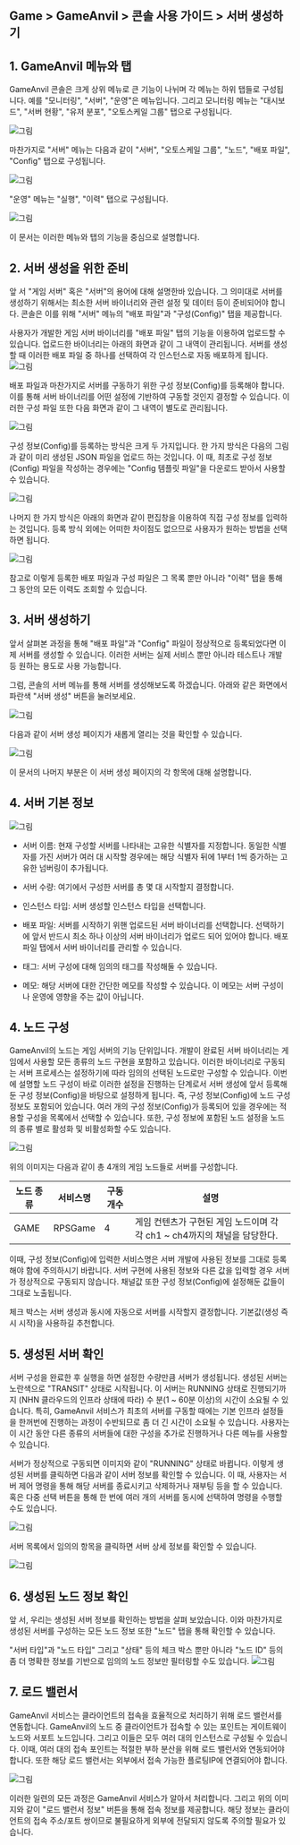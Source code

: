 ## Game > GameAnvil > 콘솔 사용 가이드 > 서버 생성하기

## 1. GameAnvil 메뉴와 탭

GameAnvil 콘솔은 크게 상위 메뉴로 큰 기능이 나뉘며 각 메뉴는 하위 탭들로 구성됩니다. 예를 "모니터링", "서버", "운영"은 메뉴입니다. 그리고 모니터링 메뉴는 "대시보드", "서버 현황", "유저 분포", "오토스케일 그룹" 탭으로 구성됩니다.

![그림](https://static.toastoven.net/prod_gameanvil/images/console/new-server/menu-server-manage-1.png)

마찬가지로 "서버" 메뉴는 다음과 같이 "서버", "오토스케일 그룹", "노드", "배포 파일", "Config" 탭으로 구성됩니다.

![그림](https://static.toastoven.net/prod_gameanvil/images/console/new-server/menu-server-manage-2.png)

"운영" 메뉴는 "실행", "이력" 탭으로 구성됩니다.

![그림](https://static.toastoven.net/prod_gameanvil/images/console/new-server/menu-server-manage-3.png)

이 문서는 이러한 메뉴와 탭의 기능을 중심으로 설명합니다.


## 2. 서버 생성을 위한 준비

앞 서 "게임 서버" 혹은 "서버"의 용어에 대해 설명한바 있습니다. 그 의미대로 서버를 생성하기 위해서는 최소한 서버 바이너리와 관련 설정 및 데이터 등이 준비되어야 합니다. 콘솔은 이를 위해 "서버" 메뉴의 "배포 파일"과 "구성(Config)" 탭을 제공합니다. 

사용자가 개발한 게임 서버 바이너리를 "배포 파일" 탭의 기능을 이용하여 업로드할 수 있습니다. 업로드한 바이너리는 아래의 화면과 같이 그 내역이 관리됩니다. 서버를 생성할 때 이러한 배포 파일 중 하나를 선택하여 각 인스턴스로 자동 배포하게 됩니다.  
![그림](https://static.toastoven.net/prod_gameanvil/images/console/new-server/deploy.png)

배포 파일과 마찬가지로 서버를 구동하기 위한 구성 정보(Config)를 등록해야 합니다. 이를 통해 서버 바이너리를 어떤 설정에 기반하여 구동할 것인지 결정할 수 있습니다. 이러한 구성 파일 또한 다음 화면과 같이 그 내역이 별도로 관리됩니다.

![그림](https://static.toastoven.net/prod_gameanvil/images/console/new-server/config.png)

구성 정보(Config)를 등록하는 방식은 크게 두 가지입니다. 한 가지 방식은 다음의 그림과 같이 미리 생성된 JSON 파일을 업로드 하는 것입니다. 이 때, 최초로 구성 정보(Config) 파일을 작성하는 경우에는 "Config 템플릿 파일"을 다운로드 받아서 사용할 수 있습니다.

![그림](https://static.toastoven.net/prod_gameanvil/images/console/new-server/config-new.png)

나머지 한 가지 방식은 아래의 화면과 같이 편집창을 이용하여 직접 구성 정보를 입력하는 것입니다. 등록 방식 외에는 어떠한 차이점도 없으므로 사용자가 원하는 방법을 선택하면 됩니다.

![그림](https://static.toastoven.net/prod_gameanvil/images/console/new-server/config-edit.png)

참고로 이렇게 등록한 배포 파일과 구성 파일은 그 목록 뿐만 아니라 "이력" 탭을 통해 그 동안의 모든 이력도 조회할 수 있습니다.


## 3. 서버 생성하기

앞서 살펴본 과정을 통해 "배포 파일"과 "Config" 파일이 정상적으로 등록되었다면 이제 서버를 생성할 수 있습니다. 이러한 서버는 실제 서비스 뿐만 아니라 테스트나 개발 등 원하는 용도로 사용 가능합니다.

그럼, 콘솔의 서버 메뉴를 통해 서버를 생성해보도록 하겠습니다. 아래와 같은 화면에서 파란색 "서버 생성" 버튼을 눌러보세요.

![그림](https://static.toastoven.net/prod_gameanvil/images/console/new-server/create-01.png)


다음과 같이 서버 생성 페이지가 새롭게 열리는 것을 확인할 수 있습니다.

![그림](https://static.toastoven.net/prod_gameanvil/images/console/new-server/create-new.png)

이 문서의 나머지 부분은 이 서버 생성 페이지의 각 항목에 대해 설명합니다.


## 4. 서버 기본 정보

![그림](https://static.toastoven.net/prod_gameanvil/images/console/new-server/create-03.png)

* 서버 이름: 현재 구성할 서버를 나타내는 고유한 식별자를 지정합니다. 동일한 식별자를 가진 서버가 여러 대 시작할 경우에는 해당 식별자 뒤에 1부터 1씩 증가하는 고유한 넘버링이 추가됩니다.

* 서버 수량: 여기에서 구성한 서버를 총 몇 대 시작할지 결정합니다. 

* 인스턴스 타입: 서버 생성할 인스턴스 타입을 선택합니다.

* 배포 파일: 서버를 시작하기 위핸 업로드된 서버 바이너리를 선택합니다. 선택하기에 앞서 반드시 최소 하나 이상의 서버 바이너리가 업로드 되어 있어야 합니다. 배포 파일 탭에서 서버 바이너리를 관리할 수 있습니다.

* 태그: 서버 구성에 대해 임의의 태그를 작성해둘 수 있습니다.

* 메모: 해당 서버에 대한 간단한 메모를 작성할 수 있습니다. 이 메모는 서버 구성이나 운영에 영향을 주는 값이 아닙니다.

## 4. 노드 구성

GameAnvil의 노드는 게임 서버의 기능 단위입니다. 개발이 완료된 서버 바이너리는 게임에서 사용할 모든 종류의 노드 구현을 포함하고 있습니다. 이러한 바이너리로 구동되는 서버 프로세스는 설정하기에 따라 임의의 선택된 노드로만 구성할 수 있습니다. 이번에 설명할 노드 구성이 바로 이러한 설정을 진행하는 단계로서 서버 생성에 앞서 등록해둔 구성 정보(Config)을 바탕으로 설정하게 됩니다. 즉, 구성 정보(Config)에 노드 구성 정보도 포함되어 있습니다. 여러 개의 구성 정보(Config)가 등록되어 있을 경우에는 적용할 구성을 목록에서 선택할 수 있습니다. 또한, 구성 정보에 포함된 노드 설정을 노드의 종류 별로 활성화 및 비활성화할 수도 있습니다.

![그림](https://static.toastoven.net/prod_gameanvil/images/console/new-server/create-04.png)


위의 이미지는 다음과 같이 총 4개의 게임 노드들로 서버를 구성합니다.

| 노드 종류   | 서비스명    | 구동 개수 | 설명                                            |
|---------|---------|-------|-----------------------------------------------|
| GAME    | RPSGame | 4     | 게임 컨텐츠가 구현된 게임 노드이며 각각 ch1 ~ ch4까지의 채널을 담당한다. |



이때, 구성 정보(Config)에 입력한 서비스명은 서버 개발에 사용된 정보를 그대로 등록해야 함에 주의하시기 바랍니다. 서버 구현에 사용된 정보와 다른 값을 입력할 경우 서버가 정상적으로 구동되지 않습니다. 채널값 또한 구성 정보(Config)에 설정해둔 값들이 그대로 노출됩니다.

체크 박스는 서버 생성과 동시에 자동으로 서버를 시작할지 결정합니다. 기본값(생성 즉시 시작)을 사용하길 추천합니다.

## 5. 생성된 서버 확인
서버 구성을 완료한 후 실행을 하면 설정한 수량만큼 서버가 생성됩니다. 생성된 서버는 노란색으로 "TRANSIT" 상태로 시작됩니다. 이 서버는 RUNNING 상태로 진행되기까지 (NHN 클라우드의 인프라 상태에 따라) 수 분(1 ~ 60분 이상)의 시간이 소요될 수 있습니다. 특히, GameAnvil 서비스가 최초의 서버를 구동할 때에는 기본 인프라 설정들을 한꺼번에 진행하는 과정이 수반되므로 좀 더 긴 시간이 소요될 수 있습니다. 사용자는 이 시간 동안 다른 종류의 서버들에 대한 구성을 추가로 진행하거나 다른 메뉴를 사용할 수 있습니다. 

서버가 정상적으로 구동되면 이미지와 같이 "RUNNING" 상태로 바뀝니다. 이렇게 생성된 서버를 클릭하면 다음과 같이 서버 정보를 확인할 수 있습니다. 이 때, 사용자는 서버 제어 명령을 통해 해당 서버를 종료시키고 삭제하거나 재부팅 등을 할 수 있습니다. 혹은 다중 선택 버튼을 통해 한 번에 여러 개의 서버를 동시에 선택하여 명령을 수행할 수도 있습니다.

![그림](https://static.toastoven.net/prod_gameanvil/images/console/new-server/created.png)

서버 목록에서 임의의 항목을 클릭하면 서버 상세 정보를 확인할 수 있습니다.

![그림](https://static.toastoven.net/prod_gameanvil/images/console/new-server/detail.png)


## 6. 생성된 노드 정보 확인

앞 서, 우리는 생성된 서버 정보를 확인하는 방법을 살펴 보았습니다. 이와 마찬가지로 생성된 서버를 구성하는 모든 노드 정보 또한 "노드" 탭을 통해 확인할 수 있습니다.

"서버 타입"과 "노드 타입" 그리고 "상태" 등의 체크 박스 뿐만 아니라 "노드 ID" 등의 좀 더 명확한 정보를 기반으로 임의의 노드 정보만 필터링할 수도 있습니다. 
![그림](https://static.toastoven.net/prod_gameanvil/images/console/new-server/node.png)

## 7. 로드 밸런서

GameAnvil 서비스는 클라이언트의 접속을 효율적으로 처리하기 위해 로드 밸런서를 연동합니다. GameAnvil의 노드 중 클라이언트가 접속할 수 있는 포인트는 게이트웨이 노드와 서포트 노드입니다. 그리고 이들은 모두 여러 대의 인스턴스로 구성될 수 있습니다. 이때, 여러 대의 접속 포인트는 적절한 부하 분산을 위해 로드 밸런서와 연동되어야 합니다. 또한 해당 로드 밸런서는 외부에서 접속 가능한 플로팅IP에 연결되어야 합니다.

![그림](https://static.toastoven.net/prod_gameanvil/images/console/new-server/lb.png)

이러한 일련의 모든 과정은 GameAnvil 서비스가 알아서 처리합니다. 그리고 위의 이미지와 같이 "로드 밸런서 정보" 버튼을 통해 접속 정보를 제공합니다. 해당 정보는 클라이언트의 접속 주소/포트 쌍이므로 불필요하게 외부에 전달되지 않도록 주의할 필요가 있습니다.


